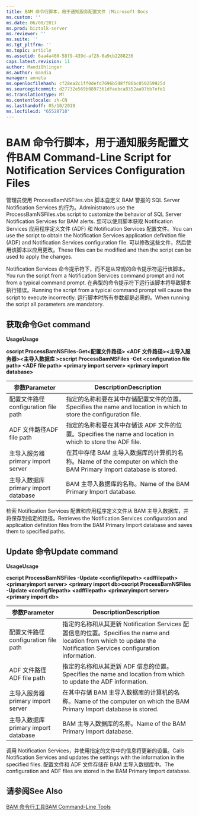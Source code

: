 ```yaml
---
title: BAM 命令行脚本，用于通知服务配置文件 |Microsoft Docs
ms.custom: ''
ms.date: 06/08/2017
ms.prod: biztalk-server
ms.reviewer: ''
ms.suite: ''
ms.tgt_pltfrm: ''
ms.topic: article
ms.assetid: 6aa4a460-58f9-439d-af28-0a9cb2288236
caps.latest.revision: 11
author: MandiOhlinger
ms.author: mandia
manager: anneta
ms.openlocfilehash: cf28ea2c1ff0defd7696b548ff86bc050259925d
ms.sourcegitcommit: d27732e569b0897361dfaebca8352aa97bb7efe1
ms.translationtype: MT
ms.contentlocale: zh-CN
ms.lasthandoff: 05/10/2019
ms.locfileid: "65528718"
---
```

# <a name="bam-command-line-script-for-notification-services-configuration-files"></a><span data-ttu-id="bf32a-102">BAM 命令行脚本，用于通知服务配置文件</span><span class="sxs-lookup"><span data-stu-id="bf32a-102">BAM Command-Line Script for Notification Services Configuration Files</span></span>
<span data-ttu-id="bf32a-103">管理员使用 ProcessBamNSFiles.vbs 脚本自定义 BAM 警报的 SQL Server Notification Services 的行为。</span><span class="sxs-lookup"><span data-stu-id="bf32a-103">Administrators use the ProcessBamNSFiles.vbs script to customize the behavior of SQL Server Notification Services for BAM alerts.</span></span> <span data-ttu-id="bf32a-104">您可以使用脚本获取 Notification Services 应用程序定义文件 (ADF) 和 Notification Services 配置文件。</span><span class="sxs-lookup"><span data-stu-id="bf32a-104">You can use the script to obtain the Notification Services application definition file (ADF) and Notification Services configuration file.</span></span> <span data-ttu-id="bf32a-105">可以修改这些文件，然后使用该脚本以应用更改。</span><span class="sxs-lookup"><span data-stu-id="bf32a-105">These files can be modified and then the script can be used to apply the changes.</span></span>  
  
 <span data-ttu-id="bf32a-106">Notification Services 命令提示符下，而不是从常规的命令提示符运行该脚本。</span><span class="sxs-lookup"><span data-stu-id="bf32a-106">You run the script from a Notification Services command prompt and not from a typical command prompt.</span></span> <span data-ttu-id="bf32a-107">在典型的命令提示符下运行该脚本将导致脚本执行错误。</span><span class="sxs-lookup"><span data-stu-id="bf32a-107">Running the script from a typical command prompt will cause the script to execute incorrectly.</span></span> <span data-ttu-id="bf32a-108">运行脚本时所有参数都是必需的。</span><span class="sxs-lookup"><span data-stu-id="bf32a-108">When running the script all parameters are mandatory.</span></span>  
  
## <a name="get-command"></a><span data-ttu-id="bf32a-109">获取命令</span><span class="sxs-lookup"><span data-stu-id="bf32a-109">Get command</span></span>  
 <span data-ttu-id="bf32a-110">**Usage**</span><span class="sxs-lookup"><span data-stu-id="bf32a-110">**Usage**</span></span>  
  
 <span data-ttu-id="bf32a-111">**cscript ProcessBamNSFiles-Get\<配置文件路径\> \<ADF 文件路径\>\<主导入服务器\>\<主导入数据库  \>**</span><span class="sxs-lookup"><span data-stu-id="bf32a-111">**cscript ProcessBamNSFiles -Get \<configuration file path\> \<ADF file path\>  \<primary import server\> \<primary import database\>**</span></span>  
  
|<span data-ttu-id="bf32a-112">参数</span><span class="sxs-lookup"><span data-stu-id="bf32a-112">Parameter</span></span>|<span data-ttu-id="bf32a-113">Description</span><span class="sxs-lookup"><span data-stu-id="bf32a-113">Description</span></span>|  
|---------------|-----------------|  
|<span data-ttu-id="bf32a-114">配置文件路径</span><span class="sxs-lookup"><span data-stu-id="bf32a-114">configuration file path</span></span>|<span data-ttu-id="bf32a-115">指定的名称和要在其中存储配置文件的位置。</span><span class="sxs-lookup"><span data-stu-id="bf32a-115">Specifies the name and location in which to store the configuration file.</span></span>|  
|<span data-ttu-id="bf32a-116">ADF 文件路径</span><span class="sxs-lookup"><span data-stu-id="bf32a-116">ADF file path</span></span>|<span data-ttu-id="bf32a-117">指定的名称和要在其中存储该 ADF 文件的位置。</span><span class="sxs-lookup"><span data-stu-id="bf32a-117">Specifies the name and location in which to store the ADF file.</span></span>|  
|<span data-ttu-id="bf32a-118">主导入服务器</span><span class="sxs-lookup"><span data-stu-id="bf32a-118">primary import server</span></span>|<span data-ttu-id="bf32a-119">在其中存储 BAM 主导入数据库的计算机的名称。</span><span class="sxs-lookup"><span data-stu-id="bf32a-119">Name of the computer on which the BAM Primary Import database is stored.</span></span>|  
|<span data-ttu-id="bf32a-120">主导入数据库</span><span class="sxs-lookup"><span data-stu-id="bf32a-120">primary import database</span></span>|<span data-ttu-id="bf32a-121">BAM 主导入数据库的名称。</span><span class="sxs-lookup"><span data-stu-id="bf32a-121">Name of the BAM Primary Import database.</span></span>|  
  
 <span data-ttu-id="bf32a-122">检索 Notification Services 配置和应用程序定义文件从 BAM 主导入数据库，并将保存到指定的路径。</span><span class="sxs-lookup"><span data-stu-id="bf32a-122">Retrieves the Notification Services configuration and application definition files from the BAM Primary Import database and saves them to specified paths.</span></span>  
  
## <a name="update-command"></a><span data-ttu-id="bf32a-123">Update 命令</span><span class="sxs-lookup"><span data-stu-id="bf32a-123">Update command</span></span>  
 <span data-ttu-id="bf32a-124">**Usage**</span><span class="sxs-lookup"><span data-stu-id="bf32a-124">**Usage**</span></span>  
  
 <span data-ttu-id="bf32a-125">**cscript ProcessBamNSFiles -Update \<configfilepath\> \<adffilepath\>  \<primaryimport server\> \<primary import db\>**</span><span class="sxs-lookup"><span data-stu-id="bf32a-125">**cscript ProcessBamNSFiles -Update \<configfilepath\> \<adffilepath\>  \<primaryimport server\> \<primary import db\>**</span></span>  
  
|<span data-ttu-id="bf32a-126">参数</span><span class="sxs-lookup"><span data-stu-id="bf32a-126">Parameter</span></span>|<span data-ttu-id="bf32a-127">Description</span><span class="sxs-lookup"><span data-stu-id="bf32a-127">Description</span></span>|  
|---------------|-----------------|  
|<span data-ttu-id="bf32a-128">配置文件路径</span><span class="sxs-lookup"><span data-stu-id="bf32a-128">configuration file path</span></span>|<span data-ttu-id="bf32a-129">指定的名称和从其更新 Notification Services 配置信息的位置。</span><span class="sxs-lookup"><span data-stu-id="bf32a-129">Specifies the name and location from which to update the Notification Services configuration information.</span></span>|  
|<span data-ttu-id="bf32a-130">ADF 文件路径</span><span class="sxs-lookup"><span data-stu-id="bf32a-130">ADF file path</span></span>|<span data-ttu-id="bf32a-131">指定的名称和从其更新 ADF 信息的位置。</span><span class="sxs-lookup"><span data-stu-id="bf32a-131">Specifies the name and location from which to update the ADF information.</span></span>|  
|<span data-ttu-id="bf32a-132">主导入服务器</span><span class="sxs-lookup"><span data-stu-id="bf32a-132">primary import server</span></span>|<span data-ttu-id="bf32a-133">在其中存储 BAM 主导入数据库的计算机的名称。</span><span class="sxs-lookup"><span data-stu-id="bf32a-133">Name of the computer on which the BAM Primary Import database is stored.</span></span>|  
|<span data-ttu-id="bf32a-134">主导入数据库</span><span class="sxs-lookup"><span data-stu-id="bf32a-134">primary import database</span></span>|<span data-ttu-id="bf32a-135">BAM 主导入数据库的名称。</span><span class="sxs-lookup"><span data-stu-id="bf32a-135">Name of the BAM Primary Import database.</span></span>|  
  
 <span data-ttu-id="bf32a-136">调用 Notification Services，并使用指定的文件中的信息将更新的设置。</span><span class="sxs-lookup"><span data-stu-id="bf32a-136">Calls Notification Services and updates the settings with the information in the specified files.</span></span> <span data-ttu-id="bf32a-137">配置文件和 ADF 文件存储在 BAM 主导入数据库中。</span><span class="sxs-lookup"><span data-stu-id="bf32a-137">The configuration and ADF files are stored in the BAM Primary Import database.</span></span>  
  
## <a name="see-also"></a><span data-ttu-id="bf32a-138">请参阅</span><span class="sxs-lookup"><span data-stu-id="bf32a-138">See Also</span></span>  
 [<span data-ttu-id="bf32a-139">BAM 命令行工具</span><span class="sxs-lookup"><span data-stu-id="bf32a-139">BAM Command-Line Tools</span></span>](../core/bam-command-line-tools.md)
